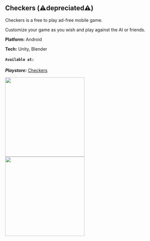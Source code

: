 ## Checkers (⚠️depreciated⚠️)

Checkers is a free to play ad-free mobile game. 

Customize your game as you wish and play against the AI or friends.


**Platform:** Android

**Tech:** Unity, Blender

#### `Available at:`

***Playstore:*** 
[Checkers](https://play.google.com/store/apps/details?id=com.MirzaKrnjic.Checkers)

<img src="https://mirzakrnjic.com/images/works/checkers3.webp" height="256"/>

<img src="https://mirzakrnjic.com/images/works/checkers2.webp" height="256"/>

